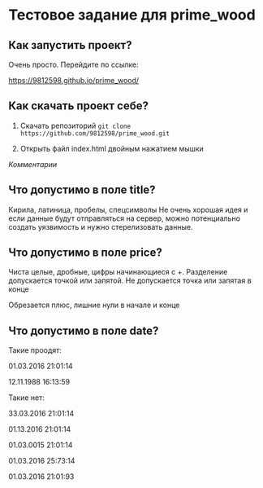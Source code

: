 # Тестовое задание для prime_wood

## Как запустить проект?

Очень просто.
Перейдите по ссылке:

https://9812598.github.io/prime_wood/

## Как скачать проект себе?

1. Скачать репозиторий
   `git clone https://github.com/9812598/prime_wood.git`

2. Открыть файл index.html двойным нажатием мышки

_Комментарии_

## Что допустимо в поле title?

Кирила, латиница, пробелы, спецсимволы
Не очень хорошая идея и если данные будут отправляться на сервер, можно потенциально создать уязвимость и нужно стерелизовать данные.

## Что допустимо в поле price?

Чиста целые, дробные, цифры начинающиеся с +. Разделение допускается точкой или запятой. Не допускается точка или запятая в конце

Обрезается плюс, лишние нули в начале и конце

## Что допустимо в поле date?

Такие проодят:

01.03.2016 21:01:14

12.11.1988 16:13:59

Такие нет:

33.03.2016 21:01:14

01.13.2016 21:01:14

01.03.0015 21:01:14

01.03.2016 25:73:14

01.03.2016 21:01:93
